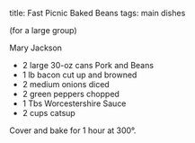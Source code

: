 title: Fast Picnic Baked Beans
tags: main dishes

(for a large group)

Mary Jackson 

* 2 large 30-oz cans Pork and Beans
* 1 lb bacon cut up and browned
* 2 medium onions diced
* 2 green peppers chopped
* 1 Tbs Worcestershire Sauce
* 2 cups catsup

Cover and bake for 1 hour at 300°.
